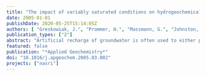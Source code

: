 ```yaml
---
title: "The impact of variably saturated conditions on hydrogeochemical changes during artificial recharge of groundwater"
date: 2005-01-01
publishDate: 2020-05-25T15:14:05Z
authors: [ "Greskowiak, J.", "Prommer, H.", "Massmann, G.", "Johnston, C. D.", "Nützmann, G.", "Pekdeger, A." ]
publication_types: ["2"]
abstract: "Artificial recharge of groundwater is often used to either purify partially treated wastewater or to enhance the quality of surface water by percolation through a variably saturated zone. In many cases, the most substantial purification process within the infiltration water is the redox-dependent biodegradation of organic substances. The present study was aimed at understanding the spatial and temporal distribution of the redox reactions that develop below an artificial recharge pond near Lake Tegel, Germany. At this site, like at many artificial recharge sites, the hydraulic regime immediately below the pond is characterised by cyclic changes between saturated and unsaturated conditions. These changes, which occur during each operational cycle, result from the repeated formation of a clogging layer at the pond bottom. Regular hydrogeochemical analyses of groundwater and seepage water in combination with continuous hydraulic measurements indicate that NO3 - and Mn-reducing conditions dominate beneath the pond as long as water-saturated conditions prevail. Manganese-, Fe- and SO24 -reducing conditions are confined to a narrow zone directly below the clogging layer and in zones of lower hydraulic conductivity. The formation of the clogging layer leads to a steady decrease of the infiltration rate, which ultimatively causes a shift to unsaturated conditions below the clogging layer. Atmospheric O2 then starts to penetrate from the pond fringes into this region, leading to: (i) the re-oxidation of the previously formed sulphide minerals and (ii) the enhanced mineralisation of sedimentary particulate organic C. The mineralisation of sedimentary particulate organic C leads to an increased H2CO3 production and subsequent dissolution of calcite."
featured: false
publication: "*Applied Geochemistry*"
doi: "10.1016/j.apgeochem.2005.03.002"
projects: ["nasri"]
---
```



